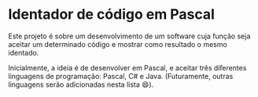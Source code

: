 # Identador de código em Pascal

   Este projeto é sobre um desenvolvimento de um software cuja função seja aceitar um determinado código e mostrar como resultado o mesmo identado.

   Inicialmente, a ideia é de desenvolver em Pascal, e aceitar três diferentes linguagens de programação: Pascal, C# e Java. (Futuramente, outras linguagens serão adicionadas nesta lista :smile:).